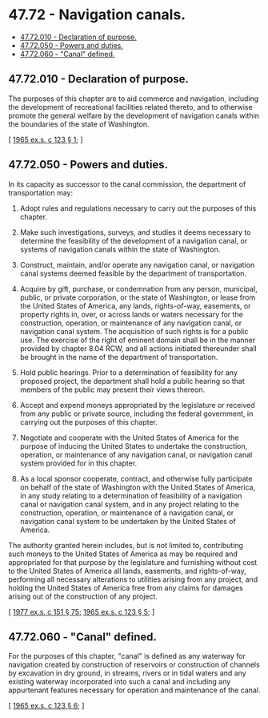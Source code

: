 # 47.72 - Navigation canals.
* [47.72.010 - Declaration of purpose.](#4772010---declaration-of-purpose)
* [47.72.050 - Powers and duties.](#4772050---powers-and-duties)
* [47.72.060 - "Canal" defined.](#4772060---canal-defined)
## 47.72.010 - Declaration of purpose.
The purposes of this chapter are to aid commerce and navigation, including the development of recreational facilities related thereto, and to otherwise promote the general welfare by the development of navigation canals within the boundaries of the state of Washington.

\[ [1965 ex.s. c 123 § 1](http://leg.wa.gov/CodeReviser/documents/sessionlaw/1965ex1c123.pdf?cite=1965%20ex.s.%20c%20123%20§%201); \]

## 47.72.050 - Powers and duties.
In its capacity as successor to the canal commission, the department of transportation may:

1. Adopt rules and regulations necessary to carry out the purposes of this chapter.

2. Make such investigations, surveys, and studies it deems necessary to determine the feasibility of the development of a navigation canal, or systems of navigation canals within the state of Washington.

3. Construct, maintain, and/or operate any navigation canal, or navigation canal systems deemed feasible by the department of transportation.

4. Acquire by gift, purchase, or condemnation from any person, municipal, public, or private corporation, or the state of Washington, or lease from the United States of America, any lands, rights-of-way, easements, or property rights in, over, or across lands or waters necessary for the construction, operation, or maintenance of any navigation canal, or navigation canal system. The acquisition of such rights is for a public use. The exercise of the right of eminent domain shall be in the manner provided by chapter 8.04 RCW, and all actions initiated thereunder shall be brought in the name of the department of transportation.

5. Hold public hearings. Prior to a determination of feasibility for any proposed project, the department shall hold a public hearing so that members of the public may present their views thereon.

6. Accept and expend moneys appropriated by the legislature or received from any public or private source, including the federal government, in carrying out the purposes of this chapter.

7. Negotiate and cooperate with the United States of America for the purpose of inducing the United States to undertake the construction, operation, or maintenance of any navigation canal, or navigation canal system provided for in this chapter.

8. As a local sponsor cooperate, contract, and otherwise fully participate on behalf of the state of Washington with the United States of America, in any study relating to a determination of feasibility of a navigation canal or navigation canal system, and in any project relating to the construction, operation, or maintenance of a navigation canal, or navigation canal system to be undertaken by the United States of America.

The authority granted herein includes, but is not limited to, contributing such moneys to the United States of America as may be required and appropriated for that purpose by the legislature and furnishing without cost to the United States of America all lands, easements, and rights-of-way, performing all necessary alterations to utilities arising from any project, and holding the United States of America free from any claims for damages arising out of the construction of any project.

\[ [1977 ex.s. c 151 § 75](http://leg.wa.gov/CodeReviser/documents/sessionlaw/1977ex1c151.pdf?cite=1977%20ex.s.%20c%20151%20§%2075); [1965 ex.s. c 123 § 5](http://leg.wa.gov/CodeReviser/documents/sessionlaw/1965ex1c123.pdf?cite=1965%20ex.s.%20c%20123%20§%205); \]

## 47.72.060 - "Canal" defined.
For the purposes of this chapter, "canal" is defined as any waterway for navigation created by construction of reservoirs or construction of channels by excavation in dry ground, in streams, rivers or in tidal waters and any existing waterway incorporated into such a canal and including any appurtenant features necessary for operation and maintenance of the canal.

\[ [1965 ex.s. c 123 § 6](http://leg.wa.gov/CodeReviser/documents/sessionlaw/1965ex1c123.pdf?cite=1965%20ex.s.%20c%20123%20§%206); \]

